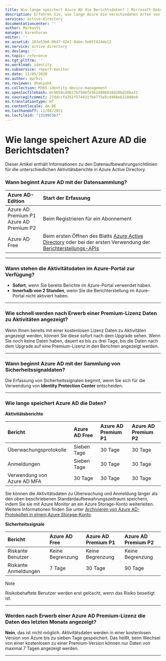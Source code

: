 ```yaml
---
title: Wie lange speichert Azure AD die Berichtsdaten? | Microsoft-Dokumentation
description: Erfahren Sie, wie lange Azure die verschiedenen Arten von Berichtsdaten speichert.
services: active-directory
documentationcenter: ''
author: MarkusVi
manager: karenhoran
editor: ''
ms.assetid: 183e53b0-0647-42e7-8abe-3e9ff424de12
ms.service: active-directory
ms.devlang: ''
ms.topic: reference
ms.tgt_pltfrm: ''
ms.workload: identity
ms.subservice: report-monitor
ms.date: 11/05/2020
ms.author: markvi
ms.reviewer: dhanyahk
ms.collection: M365-identity-device-management
ms.openlocfilehash: dc9658cddb17bf948fe562d806916d20bd28ba31
ms.sourcegitcommit: 27ddccfa351f574431fb4775e5cd486eb21080e0
ms.translationtype: HT
ms.contentlocale: de-DE
ms.lasthandoff: 11/08/2021
ms.locfileid: "131995367"
---
```

# <a name="how-long-does-azure-ad-store-reporting-data"></a>Wie lange speichert Azure AD die Berichtsdaten?


Dieser Artikel enthält Informationen zu den Datenaufbewahrungsrichtlinien für die unterschiedlichen Aktivitätsberichte in Azure Active Directory. 

### <a name="when-does-azure-ad-start-collecting-data"></a>Wann beginnt Azure AD mit der Datensammlung?

| Azure AD-Edition | Start der Erfassung |
| :--              | :--   |
| Azure AD Premium P1 <br /> Azure AD Premium P2 | Beim Registrieren für ein Abonnement |
| Azure AD Free| Beim ersten Öffnen des Blatts [Azure Active Directory](https://ms.portal.azure.com/#blade/Microsoft_AAD_IAM/ActiveDirectoryMenuBlade/Overview) oder bei der ersten Verwendung der [Berichterstellungs-APIs](./overview-reports.md)  |

---

### <a name="when-is-the-activity-data-available-in-the-azure-portal"></a>Wann stehen die Aktivitätsdaten im Azure-Portal zur Verfügung?

- **Sofort**, wenn Sie bereits Berichte im Azure-Portal verwendet haben.
- **Innerhalb von 2 Stunden**, wenn Sie die Berichterstellung im Azure-Portal nicht aktiviert haben.

---

### <a name="how-soon-can-i-see-activities-data-after-getting-a-premium-license"></a>Wie schnell werden nach Erwerb einer Premium-Lizenz Daten zu Aktivitäten angezeigt?

Wenn Ihnen bereits mit einer kostenlosen Lizenz Daten zu Aktivitäten angezeigt werden, können Sie diese sofort nach dem Upgrade sehen. Wenn Sie noch keine Daten haben, dauert es bis zu drei Tage, bis die Daten nach dem Upgrade auf eine Premium-Lizenz in den Berichten angezeigt werden.

---

### <a name="when-does-azure-ad-start-collecting-security-signal-data"></a>Wann beginnt Azure AD mit der Sammlung von Sicherheitssignaldaten?  

Die Erfassung von Sicherheitssignalen beginnt, wenn Sie sich für die Verwendung von **Identity Protection Center** entscheiden. 

---

### <a name="how-long-does-azure-ad-store-the-data"></a>Wie lange speichert Azure AD die Daten?

**Aktivitätsberichte**    

| Bericht                 | Azure AD Free | Azure AD Premium P1 | Azure AD Premium P2 |
| :--                    | :--           | :--                 | :--                 |
| Überwachungsprotokolle             | Sieben Tage        | 30 Tage             | 30 Tage             |
| Anmeldungen               | Sieben Tage        | 30 Tage             | 30 Tage             |
| Verwendung von Azure AD MFA        | 30 Tage       | 30 Tage             | 30 Tage             |

Sie können die Aktivitätsdaten zu Überwachung und Anmeldung länger als den oben beschriebenen Standardaufbewahrungszeitraum speichern, indem Sie sie mit Azure Monitor an ein Azure Storage-Konto weiterleiten. Weitere Informationen finden Sie unter [Archivieren von Azure AD-Protokollen in einem Azure Storage-Konto](quickstart-azure-monitor-route-logs-to-storage-account.md).

**Sicherheitssignale**

| Bericht         | Azure AD Free | Azure AD Premium P1 | Azure AD Premium P2 |
| :--            | :--           | :--                 | :--                 |
| Riskante Benutzer    | Keine Begrenzung      | Keine Begrenzung            | Keine Begrenzung            |
| Riskante Anmeldungen | 7 Tage        | 30 Tage             | 90 Tage             |

> [!NOTE]
> Risikobehaftete Benutzer werden erst gelöscht, wenn das Risiko beseitigt ist.

---

### <a name="can-i-see-last-months-data-after-getting-an-azure-ad-premium-license"></a>Werden nach Erwerb einer Azure AD Premium-Lizenz die Daten des letzten Monats angezeigt?

**Nein**, das ist nicht möglich. Aktivitätsdaten werden in einer kostenlosen Version von Azure bis zu sieben Tage gespeichert. Das heißt, beim Wechsel von einer kostenlosen zu einer Premium-Version können nur Daten von maximal 7 Tagen angezeigt werden.

---

